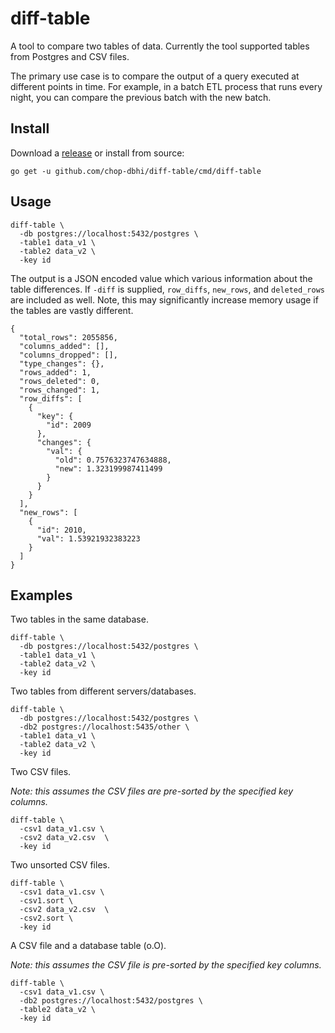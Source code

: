 # diff-table

A tool to compare two tables of data. Currently the tool supported tables from Postgres and CSV files.

The primary use case is to compare the output of a query executed at different points in time. For example, in a batch ETL process that runs every night, you can compare the previous batch with the new batch.

## Install

Download a [release](https://github.com/chop-dbhi/diff-table/releases) or install from source:

```
go get -u github.com/chop-dbhi/diff-table/cmd/diff-table
```

## Usage

```
diff-table \
  -db postgres://localhost:5432/postgres \
  -table1 data_v1 \
  -table2 data_v2 \
  -key id
```

The output is a JSON encoded value which various information about the table differences. If `-diff` is supplied, `row_diffs`, `new_rows`, and `deleted_rows` are included as well. Note, this may significantly increase memory usage if the tables are vastly different.

```
{
  "total_rows": 2055856,
  "columns_added": [],
  "columns_dropped": [],
  "type_changes": {},
  "rows_added": 1,
  "rows_deleted": 0,
  "rows_changed": 1,
  "row_diffs": [
    {
      "key": {
        "id": 2009
      },
      "changes": {
        "val": {
          "old": 0.7576323747634888,
          "new": 1.323199987411499
        }
      }
    }
  ],
  "new_rows": [
    {
      "id": 2010,
      "val": 1.53921932383223
    }
  ]
}
```

## Examples

Two tables in the same database.

```
diff-table \
  -db postgres://localhost:5432/postgres \
  -table1 data_v1 \
  -table2 data_v2 \
  -key id
```

Two tables from different servers/databases.

```
diff-table \
  -db postgres://localhost:5432/postgres \
  -db2 postgres://localhost:5435/other \
  -table1 data_v1 \
  -table2 data_v2 \
  -key id
```

Two CSV files.

*Note: this assumes the CSV files are pre-sorted by the specified key columns.*

```
diff-table \
  -csv1 data_v1.csv \
  -csv2 data_v2.csv  \
  -key id
```

Two unsorted CSV files.

```
diff-table \
  -csv1 data_v1.csv \
  -csv1.sort \
  -csv2 data_v2.csv  \
  -csv2.sort \
  -key id
```

A CSV file and a database table (o.O).

*Note: this assumes the CSV file is pre-sorted by the specified key columns.*

```
diff-table \
  -csv1 data_v1.csv \
  -db2 postgres://localhost:5432/postgres \
  -table2 data_v2 \
  -key id
```
